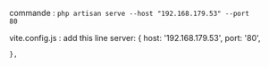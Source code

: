commande : <code>php artisan serve --host "192.168.179.53" --port 80</code>

vite.config.js : add this line 
server: {
        host: '192.168.179.53',
        port: '80',
    
    },